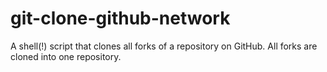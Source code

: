 # git-clone-github-network

A shell(!) script that clones all forks of a repository on GitHub.
All forks are cloned into one repository.
